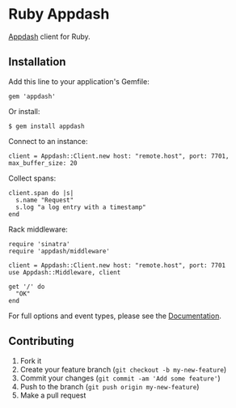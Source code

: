 Ruby Appdash
============

[Appdash](https://github.com/sourcegraph/appdash) client for Ruby.

## Installation

Add this line to your application's Gemfile:

    gem 'appdash'

Or install:

    $ gem install appdash

Connect to an instance:

    client = Appdash::Client.new host: "remote.host", port: 7701, max_buffer_size: 20

Collect spans:

    client.span do |s|
      s.name "Request"
      s.log "a log entry with a timestamp"
    end

Rack middleware:

    require 'sinatra'
    require 'appdash/middleware'

    client = Appdash::Client.new host: "remote.host", port: 7701
    use Appdash::Middleware, client

    get '/' do
      "OK"
    end

For full options and event types, please see the [Documentation](http://www.rubydoc.info/gems/appdash).

## Contributing

1. Fork it
2. Create your feature branch (`git checkout -b my-new-feature`)
3. Commit your changes (`git commit -am 'Add some feature'`)
4. Push to the branch (`git push origin my-new-feature`)
5. Make a pull request
